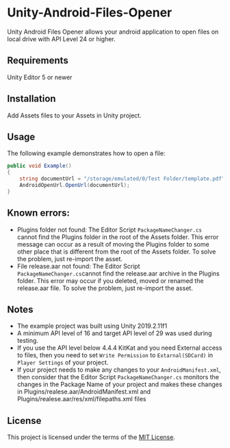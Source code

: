 # Unity-Android-Files-Opener
 Unity Android Files Opener allows your android application to open files on local drive with API Level 24 or higher.

## Requirements
 Unity Editor 5 or newer

## Installation
 Add Assets files to your Assets in Unity project.   

## Usage
The following example demonstrates how to open a file:
```csharp
public void Example()
{
    string documentUrl = "/storage/emulated/0/Test Folder/template.pdf";
    AndroidOpenUrl.OpenUrl(documentUrl);
}
```
## Known errors:
 * Plugins folder not found:
   The Editor Script `PackageNameChanger.cs` cannot find the Plugins folder in the root of the Assets folder.
   This error message can occur as a result of moving the Plugins folder to some other place that is different from the root of the Assets folder.
   To solve the problem, just re-import the asset.
 * File release.aar not found:
   The Editor Script `PackageNameChanger.cs`cannot find the release.aar archive in the Plugins folder. This error may occur if you deleted, moved or renamed the release.aar file.
   To solve the problem, just re-import the asset.

## Notes
 * The example project was built using Unity 2019.2.11f1
 * A minimum API level of 16 and target API level of 29 was used during testing.
 * If you use the API level below 4.4.4 KitKat and you need External access to files, then you need to set `Write Permission` to `Extarnal(SDCard)` in `Player Settings` of your project.
 * If your project needs to make any changes to your `AndroidManifest.xml`, then consider that the Editor Script `PackageNameChanger.cs` monitors the changes in the Package Name of your project and makes these changes in Plugins/realese.aar/AndroidManifest.xml and Plugins/realese.aar/res/xml/filepaths.xml files

## License
This project is licensed under the terms of the [MIT License](https://opensource.org/licenses/MIT).
